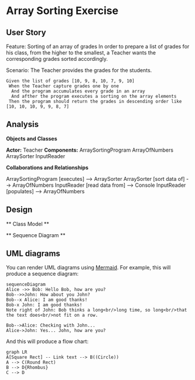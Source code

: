 # Array Sorting Exercise

## User Story

Feature: Sorting of an array of grades
  In order to prepare a list of grades for his class,
  from the higher to the smallest,
  a Teacher wants the corresponding grades sorted accordingly.

  Scenario: The Teacher provides the grades for the students.

    Given the list of grades [10, 9, 8, 10, 7, 9, 10] 
     When the Teacher capture grades one by one
      And the program accumulates every grade in an array
      And afther the program executes a sorting on the array elements
     Then the program should return the grades in descending order like [10, 10, 10, 9, 9, 8, 7]

## Analysis

**Objects and Classes**

**Actor:** Teacher
**Components:**
  ArraySortingProgram
  ArrayOfNumbers
  ArraySorter
  InputReader

**Collaborations and Relationships**

ArraySortingProgram [executes] --> ArraySorter
ArraySorter [sort data of] --> ArrayOfNumbers
InputReader [read data from] --> Console
InputReader [populates] --> ArrayOfNumbers

## Design

** Class Model **



** Sequence Diagram **

## UML diagrams

You can render UML diagrams using [Mermaid](https://mermaidjs.github.io/). For example, this will produce a sequence diagram:

```mermaid
sequenceDiagram
Alice ->> Bob: Hello Bob, how are you?
Bob-->>John: How about you John?
Bob--x Alice: I am good thanks!
Bob-x John: I am good thanks!
Note right of John: Bob thinks a long<br/>long time, so long<br/>that the text does<br/>not fit on a row.

Bob-->Alice: Checking with John...
Alice->John: Yes... John, how are you?
```

And this will produce a flow chart:

```mermaid
graph LR
A[Square Rect] -- Link text --> B((Circle))
A --> C(Round Rect)
B --> D{Rhombus}
C --> D
```
